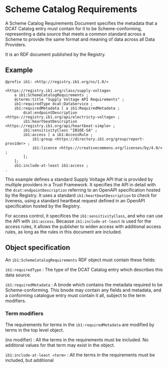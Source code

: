 
# Scheme Catalog Requirements

A Scheme Catalog Requirements Document specifies the metadata that a DCAT Catalog entry must contain for it to be Scheme-conforming, representing a data source that meets a common standard across a Scheme to provide the same format and meaning of data across all Data Providers.

It is an RDF document published by the Registry.

## Example

```
@prefix ib1: <http://registry.ib1.org/ns/1.0/>

<https://registry.ib1.org/class/supply-voltage>
	a ib1:SchemeCatalogRequirements ;
	dcterms:title "Supply Voltage API Requirements" ;
	ib1:requiredType dcat:DataService ;
	ib1:requiredMetadata [ a ib1:RequiredMetadata ;
	    dcat:endpointDescription <https://registry.ib1.org/api/electricty-voltage> ;
	    ib1:heartbeatDescription <https://registry.ib1.org/api/heartbeat-simple> ;
	    ib1:sensitivityClass "IB1OE-SA" ;
	    ib1:access [ a ib1:AccessRule ;
	        ib1:group <https://directory.ib1.org/group/report-provider> ;
	        ib1:licence <https://creativecommons.org/licenses/by/4.0/> ;
	    ];
	];
	ib1:include-at-least ib1:access ;
.
```

This example defines a standard Supply Voltage API that is provided by multiple providers in a Trust Framework. It specifies the API in detail with the `dcat:endpointDescription` referring to an OpenAPI specification hosted by the Registry. It uses a standard `ib1:heartbeatDescription` to check for liveness, using a standard heartbeat request defined in an OpenAPI specification hosted by the Registry.

For access control, it specifices the `ib1:sensitivityClass`, and who can use the API with `ib1:access`. Because `ib1:include-at-least` is used for the access rules, it allows the publisher to widen access with additional access rules, as long as the rules in this document are included.

## Object specification

An `ib1:SchemeCatalogRequirements` RDF object must contain these fields:

`ib1:requiredType`
: The type of the DCAT Catalog entry which describes this data source.

`ib1:requiredMetadata`
: A bnode which contains the metadata required to be Scheme-conforming. This bnode may contain any fields and metadata, and a conforming catalogue entry must contain it all, subject to the term modifiers.

### Term modifiers

The requirements for terms in the `ib1:requiredMetadata` are modified by terms in the top level object.

(no modifier)
: All the terms in the requirements must be included. No additonal values for that term may exist in the object.

`ib1:include-at-least <term>`
: All the terms in the requirements must be included, but additional


<!--stackedit_data:
eyJoaXN0b3J5IjpbLTE3NjMwNzQ1ODMsMTI2ODgzNjcwOF19
-->